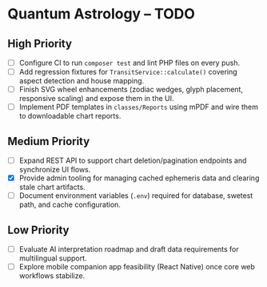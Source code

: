 # Quantum Astrology – TODO

## High Priority
- [ ] Configure CI to run `composer test` and lint PHP files on every push.
- [ ] Add regression fixtures for `TransitService::calculate()` covering aspect detection and house mapping.
- [ ] Finish SVG wheel enhancements (zodiac wedges, glyph placement, responsive scaling) and expose them in the UI.
- [ ] Implement PDF templates in `classes/Reports` using mPDF and wire them to downloadable chart reports.

## Medium Priority
- [ ] Expand REST API to support chart deletion/pagination endpoints and synchronize UI flows.
- [x] Provide admin tooling for managing cached ephemeris data and clearing stale chart artifacts.
- [ ] Document environment variables (`.env`) required for database, swetest path, and cache configuration.

## Low Priority
- [ ] Evaluate AI interpretation roadmap and draft data requirements for multilingual support.
- [ ] Explore mobile companion app feasibility (React Native) once core web workflows stabilize.
